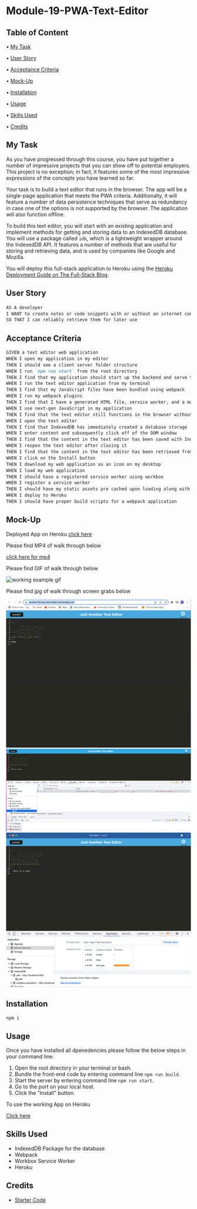 # Module-19-PWA-Text-Editor

## Table of Content

• [My Task](#my-task)

• [User Story](#user-story)

• [Acceptance Criteria](#acceptance-criteria)

• [Mock-Up](#mock-up)

• [Installation](#installation)

• [Usage](#usage)

• [Skills Used](#skills-used)

• [Credits](#credits)

## My Task

As you have progressed through this course, you have put together a number of impressive projects that you can show off to potential employers. This project is no exception; in fact, it features some of the most impressive expressions of the concepts you have learned so far.

Your task is to build a text editor that runs in the browser. The app will be a single-page application that meets the PWA criteria. Additionally, it will feature a number of data persistence techniques that serve as redundancy in case one of the options is not supported by the browser. The application will also function offline.

To build this text editor, you will start with an existing application and implement methods for getting and storing data to an IndexedDB database. You will use a package called `idb`, which is a lightweight wrapper around the IndexedDB API. It features a number of methods that are useful for storing and retrieving data, and is used by companies like Google and Mozilla.

You will deploy this full-stack application to Heroku using the [Heroku Deployment Guide on The Full-Stack Blog](https://coding-boot-camp.github.io/full-stack/heroku/heroku-deployment-guide).

## User Story

```md
AS A developer
I WANT to create notes or code snippets with or without an internet connection
SO THAT I can reliably retrieve them for later use
```

## Acceptance Criteria

```md
GIVEN a text editor web application
WHEN I open my application in my editor
THEN I should see a client server folder structure
WHEN I run `npm run start` from the root directory
THEN I find that my application should start up the backend and serve the client
WHEN I run the text editor application from my terminal
THEN I find that my JavaScript files have been bundled using webpack
WHEN I run my webpack plugins
THEN I find that I have a generated HTML file, service worker, and a manifest file
WHEN I use next-gen JavaScript in my application
THEN I find that the text editor still functions in the browser without errors
WHEN I open the text editor
THEN I find that IndexedDB has immediately created a database storage
WHEN I enter content and subsequently click off of the DOM window
THEN I find that the content in the text editor has been saved with IndexedDB
WHEN I reopen the text editor after closing it
THEN I find that the content in the text editor has been retrieved from our IndexedDB
WHEN I click on the Install button
THEN I download my web application as an icon on my desktop
WHEN I load my web application
THEN I should have a registered service worker using workbox
WHEN I register a service worker
THEN I should have my static assets pre cached upon loading along with subsequent pages and static assets
WHEN I deploy to Heroku
THEN I should have proper build scripts for a webpack application
```

## Mock-Up

Deployed App on Heroku
[click here](https://module-19-pwa-text-editor.herokuapp.com/)

Please find MP4 of walk through below

[click here for mp4](https://drive.google.com/file/d/1_Xtv83pGsYgsXpLRt1WB7F1v2GB1qJwr/view)

Please find GIF of walk through below

![working example gif](./Assets/Just-Another-Text-Editor.gif)

Please find jpg of walk through screen grabs below

![working example jpg](./Assets/Heroku-App.png)
![working example jpg](./Assets/Inspect-Application.png)
![working example jpg](./Assets/downloaded-pwa.png)

## Installation

```
npm i
```

## Usage

Once you have installed all dpenedencies please follow the below steps in your command line:

1. Open the root directory in your terminal or bash.
2. Bundle the front-end code by entering command line `npm run build`.
3. Start the server by entering command line `npm run start`.
4. Go to the port on your local host.
5. Click the "Install" button.

To use the working App on Heroku

[Click here](https://module-19-pwa-text-editor.herokuapp.com/)

## Skills Used

- IndexedDB Package for the database
- Webpack
- Workbox Service Worker
- Heroku

## Credits

- [Starter Code](https://github.com/coding-boot-camp/cautious-meme)
